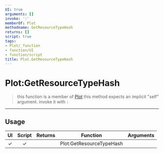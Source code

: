 ```yaml
---
UI: true
arguments: []
invoke: ':'
memberOf: Plot
methodname: GetResourceTypeHash
returns: []
script: true
tags:
- Plot/_function
- function/UI
- function/script
title: Plot.GetResourceTypeHash
---
```

# Plot:GetResourceTypeHash
> this function is a member of [Plot](civ-6/lua/Plot.md)
> this method expects an implicit "self" argument. invoke it with `:`
-----
## Usage
|  UI | Script | Returns | Function | Arguments |
|:---:|:------:|-------:|:--------:|:---------|
|✓|✓||Plot:GetResourceTypeHash||
